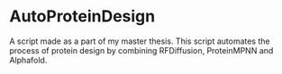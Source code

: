 # AutoProteinDesign
A script made as a part of my master thesis. This script automates the process of protein design by combining RFDiffusion, ProteinMPNN and Alphafold.
